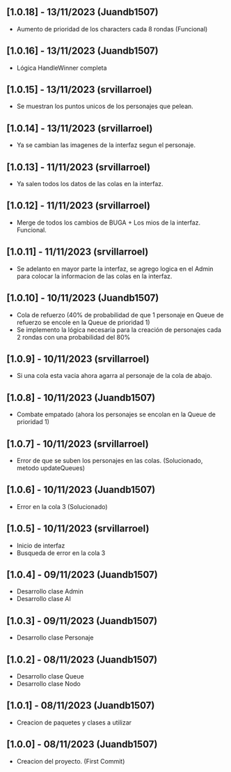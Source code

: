 ## [1.0.18] - 13/11/2023 (Juandb1507)

- Aumento de prioridad de los characters cada 8 rondas (Funcional)

## [1.0.16] - 13/11/2023 (Juandb1507)

- Lógica HandleWinner completa

## [1.0.15] - 13/11/2023 (srvillarroel)

- Se muestran los puntos unicos de los personajes que pelean. 

## [1.0.14] - 13/11/2023 (srvillarroel)

- Ya se cambian las imagenes de la interfaz segun el personaje.

## [1.0.13] - 11/11/2023 (srvillarroel)

- Ya salen todos los datos de las colas en la interfaz.

## [1.0.12] - 11/11/2023 (srvillarroel)

- Merge de todos los cambios de BUGA + Los mios de la interfaz. Funcional. 

## [1.0.11] - 11/11/2023 (srvillarroel)

- Se adelanto en mayor parte la interfaz, se agrego logica en el Admin para colocar la informacion de las colas en la interfaz.

## [1.0.10] - 10/11/2023 (Juandb1507)

- Cola de refuerzo (40% de probabilidad de que 1 personaje en Queue de refuerzo se encole en la Queue de prioridad 1)
- Se implemento la lógica necesaria para la creación de personajes cada 2 rondas con una probabilidad del 80%

## [1.0.9] - 10/11/2023 (srvillarroel)

- Si una cola esta vacia ahora agarra al personaje de la cola de abajo. 

## [1.0.8] - 10/11/2023 (Juandb1507)

- Combate empatado (ahora los personajes se encolan en la Queue de prioridad 1)

## [1.0.7] - 10/11/2023 (srvillarroel)

- Error de que se suben los personajes en las colas. (Solucionado, metodo updateQueues)

## [1.0.6] - 10/11/2023 (Juandb1507)

- Error en la cola 3 (Solucionado)

## [1.0.5] - 10/11/2023 (srvillarroel)

- Inicio de interfaz 
- Busqueda de error en la cola 3

## [1.0.4] - 09/11/2023 (Juandb1507)

- Desarrollo clase Admin
- Desarrollo clase AI

## [1.0.3] - 09/11/2023 (Juandb1507)

- Desarrollo clase Personaje 

## [1.0.2] - 08/11/2023 (Juandb1507)

- Desarrollo clase Queue
- Desarrollo clase Nodo

## [1.0.1] - 08/11/2023 (Juandb1507)

- Creacion de paquetes y clases a utilizar 

## [1.0.0] - 08/11/2023 (Juandb1507)

- Creacion del proyecto. (First Commit)



